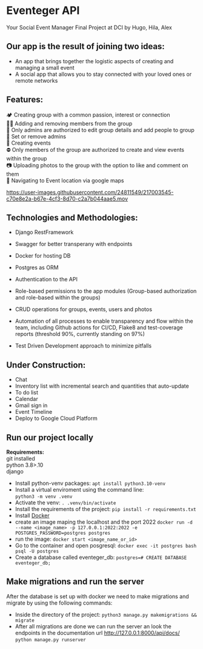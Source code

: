# Eventeger API
Your Social Event Manager
Final Project at DCI by Hugo, Hila, Alex

## Our app is the result of joining two ideas:
- An app that brings together the logistic aspects of creating and managing a small event
- A social app that allows you to stay connected with your loved ones or remote networks

## Features: 
🏕 Creating group with a common passion, interest or connection<br>
👯‍♂️ Adding and removing members from the group<br>
🔐 Only admins are authorized to edit group details and add people to group<br>
💂 Set or remove admins<br>
📆 Creating events<br>
⛔️ Only members of the group are authorized to create and view events within the group<br>
📷 Uploading photos to the group with the option to like and comment on them<br>
🧭 Navigating to Event location via google maps<br>


https://user-images.githubusercontent.com/24811549/217003545-c70e8e2a-b67e-4cf3-8d70-c2a7b044aae5.mov


## Technologies and Methodologies: 
- Django RestFramework
- Swagger for better transperany with endpoints
- Docker for hosting DB 
- Postgres as ORM 


- Authentication to the API
- Role-based permissions to the app modules (Group-based authorization and role-based within the groups)
- CRUD operations for groups, events, users and photos 
- Automation of all processes to enable transparency and flow within the team, including Github actions for CI/CD, Flake8 and test-coverage reports (threshold 90%, currently standing on 97%)
- Test Driven Development approach to minimize pitfalls

## Under Construction:
- Chat 
- Inventory list with incremental search and quantities that auto-update
- To do list 
- Calendar
- Gmail sign in 
- Event Timeline
- Deploy to Google Cloud Platform 


## Run our project locally 
**Requirements:**<br>
git installed<br>
python 3.8>.10<br>
django<br>
- Install python-venv packages:
`apt install python3.10-venv`<br>
- Install a virtual enviroment using the command line:<br>
`python3 -m venv .venv`<br>
- Activate the venv:
`. .venv/bin/activate`<br>
- Install the requirements of the project:
`pip install -r requirements.txt`<br>
- Install [Docker](https://docs.docker.com/engine/install/)
- create an image maping the localhost and the port 2022
`docker run -d --name <image_name> -p 127.0.0.1:2022:2022 -e POSTGRES_PASSWORD=postgres postgres`
- run the image:
`docker start <image_name_or_id>`<br>
- Go to the container and open posgresql:
`docker exec -it postgres bash psql -U postgres`
- Create a database called eventeger_db:
`postgres=# CREATE DATABASE eventeger_db;`
## Make migrations and run the server
After the database is set up with docker we need to make migrations and migrate by using the following commands:<br>
- Inside the directory of the project:
`python3 manage.py makemigrations && migrate`
- After all migrations are done we can run the server an look the endpoints in the documentation url http://127.0.0.1:8000/api/docs/
`python manage.py runserver`

